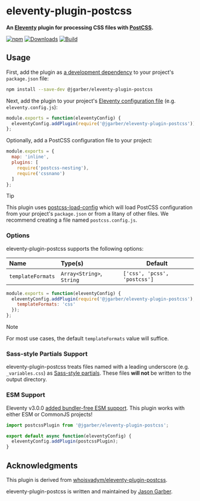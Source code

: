 # eleventy-plugin-postcss

**An [Eleventy](https://www.11ty.dev) plugin for processing CSS files with [PostCSS](https://postcss.org).**

[![npm](https://img.shields.io/npm/v/@jgarber/eleventy-plugin-postcss.svg?logo=npm&style=for-the-badge)](https://www.npmjs.com/package/@jgarber/eleventy-plugin-postcss)
[![Downloads](https://img.shields.io/npm/dt/@jgarber/eleventy-plugin-postcss.svg?logo=npm&style=for-the-badge)](https://www.npmjs.com/package/@jgarber/eleventy-plugin-postcss)
[![Build](https://img.shields.io/github/actions/workflow/status/jgarber623/eleventy-plugin-postcss/ci.yml?branch=main&logo=github&style=for-the-badge)](https://github.com/jgarber623/eleventy-plugin-postcss/actions/workflows/ci.yml)

## Usage

First, add the plugin as [a development dependency](https://docs.npmjs.com/cli/configuring-npm/package-json#devdependencies) to your project's `package.json` file:

```sh
npm install --save-dev @jgarber/eleventy-plugin-postcss
```

Next, add the plugin to your project's [Eleventy configuration file](https://www.11ty.dev/docs/config/#default-filenames) (e.g. `eleventy.config.js`):

```js
module.exports = function(eleventyConfig) {
  eleventyConfig.addPlugin(require('@jgarber/eleventy-plugin-postcss'));
};
```

Optionally, add a PostCSS configuration file to your project:

```js
module.exports = {
  map: 'inline',
  plugins: [
    require('postcss-nesting'),
    require('cssnano')
  ]
};
```

> [!TIP]
> This plugin uses [postcss-load-config](https://github.com/postcss/postcss-load-config) which will load PostCSS configuration from your project's `package.json` or from a litany of other files. We recommend creating a file named `postcss.config.js`.

### Options

eleventy-plugin-postcss supports the following options:

| Name              | Type(s)                   | Default                      |
|:------------------|:--------------------------|------------------------------|
| `templateFormats` | `Array<String>`, `String` | `['css', 'pcss', 'postcss']` |

```js
module.exports = function(eleventyConfig) {
  eleventyConfig.addPlugin(require('@jgarber/eleventy-plugin-postcss'), {
    templateFormats: 'css'
  });
};
```

> [!NOTE]
> For most use cases, the default `templateFormats` value will suffice.

### Sass-style Partials Support

eleventy-plugin-postcss treats files named with a leading underscore (e.g. `_variables.css`) as [Sass-style partials](https://sass-lang.com/guide/#partials). These files **will not** be written to the output directory.

### ESM Support

Eleventy v3.0.0 [added bundler-free ESM support](https://www.11ty.dev/blog/canary-eleventy-v3/). This plugin works with either ESM or CommonJS projects!

```js
import postcssPlugin from '@jgarber/eleventy-plugin-postcss';

export default async function(eleventyConfig) {
  eleventyConfig.addPlugin(postcssPlugin);
}
```

## Acknowledgments

This plugin is derived from [whoisvadym/eleventy-plugin-postcss](https://github.com/whoisvadym/eleventy-plugin-postcss).

eleventy-plugin-postcss is written and maintained by [Jason Garber](https://sixtwothree.org).
